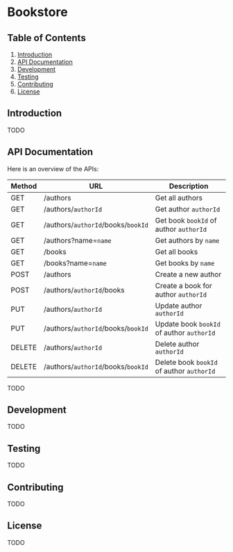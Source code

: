 # Bookstore

## Table of Contents

1. [Introduction](#introduction)
2. [API Documentation](#api-documentation)
3. [Development](#development)
4. [Testing](#testing)
5. [Contributing](#contributing)
6. [License](#license)

## Introduction

TODO

## API Documentation

Here is an overview of the APIs:

| Method | URL                                | Description                               |
| ------ | ---------------------------------- | ----------------------------------------- |
| GET    | /authors                           | Get all authors                           |
| GET    | /authors/`authorId`                | Get author `authorId`                     |
| GET    | /authors/`authorId`/books/`bookId` | Get book `bookId` of author `authorId`    |
| GET    | /authors?name=`name`               | Get authors by `name`                     |
| GET    | /books                             | Get all books                             |
| GET    | /books?name=`name`                 | Get books by `name`                       |
| POST   | /authors                           | Create a new author                       |
| POST   | /authors/`authorId`/books          | Create a book for author `authorId`       |
| PUT    | /authors/`authorId`                | Update author `authorId`                  |
| PUT    | /authors/`authorId`/books/`bookId` | Update book `bookId` of author `authorId` |
| DELETE | /authors/`authorId`                | Delete author `authorId`                  |
| DELETE | /authors/`authorId`/books/`bookId` | Delete book `bookId` of author `authorId` |

TODO

## Development

TODO

## Testing

TODO

## Contributing

TODO

## License

TODO

